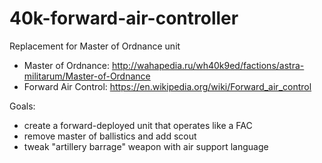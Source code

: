 # 40k-forward-air-controller
Replacement for Master of Ordnance unit

- Master of Ordnance: http://wahapedia.ru/wh40k9ed/factions/astra-militarum/Master-of-Ordnance
- Forward Air Control: https://en.wikipedia.org/wiki/Forward_air_control

Goals:
- create a forward-deployed unit that operates like a FAC
- remove master of ballistics and add scout
- tweak "artillery barrage" weapon with air support language

